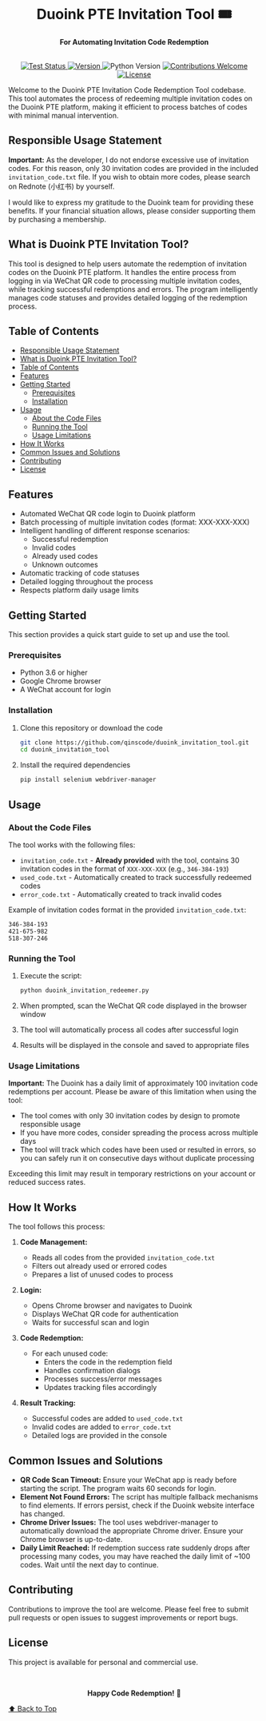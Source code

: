 <div align="center">
  <br>
  <h1>Duoink PTE Invitation Tool 🎟️</h1>
  <strong>For Automating Invitation Code Redemption</strong>
</div>
<br>
<p align="center">
  <a href="https://github.com/qinscode/duoink_invitation_tool/actions/workflows/ci.yml">
    <img src="https://img.shields.io/badge/tests-passing-brightgreen" alt="Test Status">
  </a>
  <a href="https://github.com/qinscode/duoink_invitation_tool/releases">
    <img src="https://img.shields.io/badge/version-1.0.0-blue" alt="Version">
  </a>
  <img src="https://img.shields.io/badge/python-3.6+-yellow" alt="Python Version">
  <a href="https://github.com/qinscode/duoink_invitation_tool/issues">
    <img src="https://img.shields.io/badge/contributions-welcome-orange" alt="Contributions Welcome">
  </a>
  <a href="https://github.com/qinscode/duoink_invitation_tool">
    <img src="https://img.shields.io/badge/license-MIT-green" alt="License">
  </a>
</p>

Welcome to the Duoink PTE Invitation Code Redemption Tool codebase. This tool automates the process of redeeming multiple invitation codes on the Duoink PTE platform, making it efficient to process batches of codes with minimal manual intervention.

## Responsible Usage Statement

**Important:** As the developer, I do not endorse excessive use of invitation codes. For this reason, only 30 invitation codes are provided in the included `invitation_code.txt` file. If you wish to obtain more codes, please search on Rednote (小红书) by yourself.

I would like to express my gratitude to the Duoink team for providing these benefits. If your financial situation allows, please consider supporting them by purchasing a membership.

## What is Duoink PTE Invitation Tool?

This tool is designed to help users automate the redemption of invitation codes on the Duoink PTE platform. It handles the entire process from logging in via WeChat QR code to processing multiple invitation codes, while tracking successful redemptions and errors. The program intelligently manages code statuses and provides detailed logging of the redemption process.

## Table of Contents

- [Responsible Usage Statement](#responsible-usage-statement)
- [What is Duoink PTE Invitation Tool?](#what-is-duoink-pte-invitation-tool)
- [Table of Contents](#table-of-contents)
- [Features](#features)
- [Getting Started](#getting-started)
  - [Prerequisites](#prerequisites)
  - [Installation](#installation)
- [Usage](#usage)
  - [About the Code Files](#about-the-code-files)
  - [Running the Tool](#running-the-tool)
  - [Usage Limitations](#usage-limitations)
- [How It Works](#how-it-works)
- [Common Issues and Solutions](#common-issues-and-solutions)
- [Contributing](#contributing)
- [License](#license)

## Features

- Automated WeChat QR code login to Duoink platform
- Batch processing of multiple invitation codes (format: XXX-XXX-XXX)
- Intelligent handling of different response scenarios:
  - Successful redemption
  - Invalid codes
  - Already used codes
  - Unknown outcomes
- Automatic tracking of code statuses
- Detailed logging throughout the process
- Respects platform daily usage limits

## Getting Started

This section provides a quick start guide to set up and use the tool.

### Prerequisites

- Python 3.6 or higher
- Google Chrome browser
- A WeChat account for login

### Installation

1. Clone this repository or download the code
   ```bash
   git clone https://github.com/qinscode/duoink_invitation_tool.git
   cd duoink_invitation_tool
   ```

2. Install the required dependencies
   ```bash
   pip install selenium webdriver-manager
   ```

## Usage

### About the Code Files

The tool works with the following files:

- `invitation_code.txt` - **Already provided** with the tool, contains 30 invitation codes in the format of `XXX-XXX-XXX` (e.g., `346-384-193`)
- `used_code.txt` - Automatically created to track successfully redeemed codes
- `error_code.txt` - Automatically created to track invalid codes

Example of invitation codes format in the provided `invitation_code.txt`:
```
346-384-193
421-675-982
518-307-246
```

### Running the Tool

1. Execute the script:
   ```bash
   python duoink_invitation_redeemer.py
   ```

2. When prompted, scan the WeChat QR code displayed in the browser window
3. The tool will automatically process all codes after successful login
4. Results will be displayed in the console and saved to appropriate files

### Usage Limitations

**Important:** The Duoink has a daily limit of approximately 100 invitation code redemptions per account. Please be aware of this limitation when using the tool:

- The tool comes with only 30 invitation codes by design to promote responsible usage
- If you have more codes, consider spreading the process across multiple days
- The tool will track which codes have been used or resulted in errors, so you can safely run it on consecutive days without duplicate processing

Exceeding this limit may result in temporary restrictions on your account or reduced success rates.

## How It Works

The tool follows this process:

1. **Code Management:**
   - Reads all codes from the provided `invitation_code.txt`
   - Filters out already used or errored codes
   - Prepares a list of unused codes to process

2. **Login:**
   - Opens Chrome browser and navigates to Duoink
   - Displays WeChat QR code for authentication
   - Waits for successful scan and login

3. **Code Redemption:**
   - For each unused code:
     - Enters the code in the redemption field
     - Handles confirmation dialogs
     - Processes success/error messages
     - Updates tracking files accordingly

4. **Result Tracking:**
   - Successful codes are added to `used_code.txt`
   - Invalid codes are added to `error_code.txt`
   - Detailed logs are provided in the console

## Common Issues and Solutions

- **QR Code Scan Timeout:** Ensure your WeChat app is ready before starting the script. The program waits 60 seconds for login.
- **Element Not Found Errors:** The script has multiple fallback mechanisms to find elements. If errors persist, check if the Duoink website interface has changed.
- **Chrome Driver Issues:** The tool uses webdriver-manager to automatically download the appropriate Chrome driver. Ensure your Chrome browser is up-to-date.
- **Daily Limit Reached:** If redemption success rate suddenly drops after processing many codes, you may have reached the daily limit of ~100 codes. Wait until the next day to continue.

## Contributing

Contributions to improve the tool are welcome. Please feel free to submit pull requests or open issues to suggest improvements or report bugs.

## License

This project is available for personal and commercial use.

<br>

<p align="center">
  <strong>Happy Code Redemption!</strong> 🚀
</p>

[⬆ Back to Top](#table-of-contents)